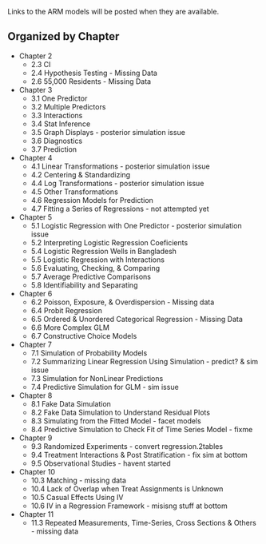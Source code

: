 Links to the ARM models will be posted when they are available.

## Organized by Chapter
* Chapter 2
  * 2.3 CI
  * 2.4 Hypothesis Testing - Missing Data
  * 2.6 55,000 Residents - Missing Data
* Chapter 3
  * 3.1 One Predictor
  * 3.2 Multiple Predictors
  * 3.3 Interactions
  * 3.4 Stat Inference
  * 3.5 Graph Displays - posterior simulation issue
  * 3.6 Diagnostics
  * 3.7 Prediction
* Chapter 4
  * 4.1 Linear Transformations - posterior simulation issue
  * 4.2 Centering & Standardizing
  * 4.4 Log Transformations - posterior simulation issue
  * 4.5 Other Transformations
  * 4.6 Regression Models for Prediction
  * 4.7 Fitting a Series of Regressions - not attempted yet
* Chapter 5
  * 5.1 Logistic Regression with One Predictor - posterior simulation issue
  * 5.2 Interpreting Logistic Regression Coeficients
  * 5.4 Logistic Regression Wells in Bangladesh
  * 5.5 Logistic Regression with Interactions
  * 5.6 Evaluating, Checking, & Comparing
  * 5.7 Average Predictive Comparisons
  * 5.8 Identifiability and Separating
* Chapter 6
  * 6.2 Poisson, Exposure, & Overdispersion - Missing data
  * 6.4 Probit Regression
  * 6.5 Ordered & Unordered Categorical Regression - Missing Data
  * 6.6 More Complex GLM
  * 6.7 Constructive Choice Models
* Chapter 7
  * 7.1 Simulation of Probability Models
  * 7.2 Summarizing Linear Regression Using Simulation - predict? & sim issue
  * 7.3 Simulation for NonLinear Predictions
  * 7.4 Predictive Simulation for GLM - sim issue
* Chapter 8
  * 8.1 Fake Data Simulation
  * 8.2 Fake Data Simulation to Understand Residual Plots
  * 8.3 Simulating from the Fitted Model - facet models
  * 8.4 Predictive Simulation to Check Fit of Time Series Model - fixme
* Chapter 9
  * 9.3 Randomized Experiments - convert regression.2tables
  * 9.4 Treatment Interactions & Post Stratification - fix sim at bottom
  * 9.5 Observational Studies - havent started
* Chapter 10
  * 10.3 Matching - missing data
  * 10.4 Lack of Overlap when Treat Assignments is Unknown
  * 10.5 Casual Effects Using IV
  * 10.6 IV in a Regression Framework - misisng stuff at bottom
* Chapter 11
  * 11.3 Repeated Measurements, Time-Series, Cross Sections & Others - missing data